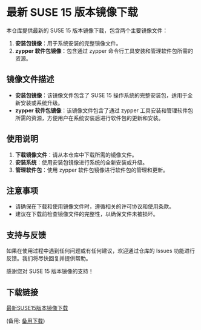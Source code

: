 # 最新 SUSE 15 版本镜像下载

本仓库提供最新的 SUSE 15 版本镜像下载，包含两个主要镜像文件：

1. **安装包镜像**：用于系统安装的完整镜像文件。
2. **zypper 软件包镜像**：包含通过 zypper 命令行工具安装和管理软件包所需的资源。

## 镜像文件描述

- **安装包镜像**：该镜像文件包含了 SUSE 15 操作系统的完整安装包，适用于全新安装或系统升级。
- **zypper 软件包镜像**：该镜像文件包含了通过 zypper 工具安装和管理软件包所需的资源，方便用户在系统安装后进行软件包的更新和安装。

## 使用说明

1. **下载镜像文件**：请从本仓库中下载所需的镜像文件。
2. **安装系统**：使用安装包镜像进行系统的全新安装或升级。
3. **管理软件包**：使用 zypper 软件包镜像进行软件包的管理和更新。

## 注意事项

- 请确保在下载和使用镜像文件时，遵循相关的许可协议和使用条款。
- 建议在下载前检查镜像文件的完整性，以确保文件未被损坏。

## 支持与反馈

如果在使用过程中遇到任何问题或有任何建议，欢迎通过仓库的 Issues 功能进行反馈。我们将尽快回复并提供帮助。

感谢您对 SUSE 15 版本镜像的支持！

## 下载链接
[最新SUSE15版本镜像下载](https://pan.quark.cn/s/6165bb99062c) 

(备用: [备用下载](https://pan.baidu.com/s/1WsH6o2O2X-cw9RbXrdo-MA?pwd=6k3o))

